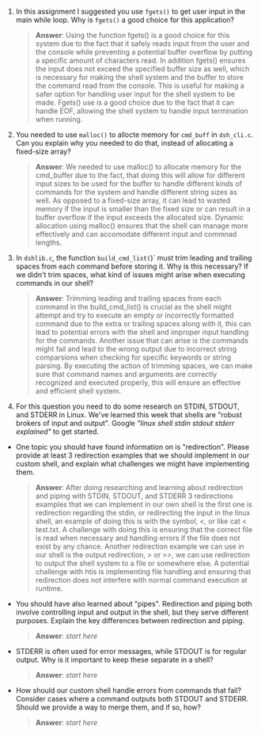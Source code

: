 1. In this assignment I suggested you use `fgets()` to get user input in the main while loop. Why is `fgets()` a good choice for this application?

    > **Answer**:  Using the function fgets() is a good choice for this system due to the fact that it safely reads
    input from the user and the console while preventing a potential buffer overflow by putting a specific amount of
    characters read. In addition fgets() ensures the input does not exceed the specified buffer size as well, which
    is necessary for making the shell system and the buffer to store the command read from the console. This is useful
    for making a safer option for handling  user input for the shell system to be made. Fgets() use is a good choice
    due to the fact that it can handle EOF, allowing the shell system to handle input termination when running.  

2. You needed to use `malloc()` to allocte memory for `cmd_buff` in `dsh_cli.c`. Can you explain why you needed to do that, instead of allocating a fixed-size array?

    > **Answer**: We needed to use malloc() to allocate memory for the cmd_buffer due to the fact, that doing this will allow for different
    input sizes to be used for the buffer to handle different kinds of commands for the system and handle different string sizes as well. 
    As opposed to a fixed-size array, it can lead to wasted memory if the input is smaller than the fixed size or can result in a buffer 
    overflow if the input exceeds the allocated size. Dynamic allocation using malloc() ensures that the shell can manage more effectively
    and can accomodate different input and commnad lengths. 


3. In `dshlib.c`, the function `build_cmd_list(`)` must trim leading and trailing spaces from each command before storing it. Why is this necessary? If we didn't trim spaces, what kind of issues might arise when executing commands in our shell?

    > **Answer**:  Trimming leading and trailing spaces from each command in the build_cmd_list() is crucial as the shell might attempt
    and try to execute an empty or incorrectly formatted command due to the extra or trailing spaces along with it, this can lead to 
    potential errors with the shell and improper input handling for the commands. Another issue that can arise is the commands might fail
    and lead to the wrong output due to incorrect string comparsions when checking for specific keywords or string parsing. By executing
    the action of trimming spaces, we can make sure that command names and arguments are correctly recognized and executed properly, this 
    will ensure an effective and efficient shell system. 

4. For this question you need to do some research on STDIN, STDOUT, and STDERR in Linux. We've learned this week that shells are "robust brokers of input and output". Google _"linux shell stdin stdout stderr explained"_ to get started.

- One topic you should have found information on is "redirection". Please provide at least 3 redirection examples that we should implement in our custom shell, and explain what challenges we might have implementing them.

    > **Answer**:  After doing researching and learning about redirection and piping with STDIN, STDOUT, and STDERR 3 redirections examples that we can 
    implement in our own shell is the first one is redirection regarding the stdin, or redirecting the input in the linux shell, an example of doing
    this is with the symbol, <, or like cat < test.txt. A challenge with doing this is ensuring that the correct file is read when necessary and handling
    errors if the file does not exist by any chance. Another redirection example we can use in our shell is the output redirection, > or >>, we can use
    redirection to output the shell system to a file or somewhere else. A potential challenge with htis is implementing file handling and ensuring that
    redirection does not interfere with normal command execution at runtime. 
    

- You should have also learned about "pipes". Redirection and piping both involve controlling input and output in the shell, but they serve different purposes. Explain the key differences between redirection and piping.

    > **Answer**:  _start here_

- STDERR is often used for error messages, while STDOUT is for regular output. Why is it important to keep these separate in a shell?

    > **Answer**:  _start here_

- How should our custom shell handle errors from commands that fail? Consider cases where a command outputs both STDOUT and STDERR. Should we provide a way to merge them, and if so, how?

    > **Answer**:  _start here_
